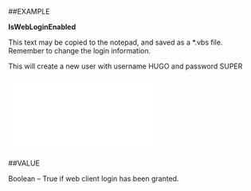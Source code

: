 
##EXAMPLE

**IsWebLoginEnabled**

This text may be copied to the notepad, and saved as a *.vbs file. Remember to change the login information.



This will create a new user with username HUGO and password SUPER

![](..\..\Examples\vbs\SOUser.IsWebLoginEnabled.vbs.txt)


##VALUE

Boolean – True if web client login has been granted.

